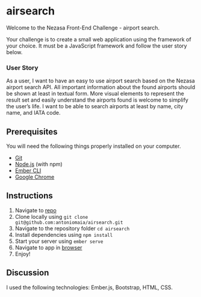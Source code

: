 # airsearch

Welcome to the Nezasa Front-End Challenge - airport search.

Your challenge is to create a small web application using the framework of your choice. It must be a JavaScript framework and follow the user story below.

### User Story

As a user, I want to have an easy to use airport search based on the Nezasa airport search API. All important information about the found airports should be shown at least in textual form. More visual elements to represent the result set and easily understand the airports found is welcome to simplify the user’s life. I want to be able to search airports at least by name, city name, and IATA code.

## Prerequisites

You will need the following things properly installed on your computer.

* [Git](https://git-scm.com/)
* [Node.js](https://nodejs.org/) (with npm)
* [Ember CLI](https://ember-cli.com/)
* [Google Chrome](https://google.com/chrome/)

## Instructions

1. Navigate to [repo](https://github.com/antoniomaia/airsearch)
2. Clone locally using
  `git clone git@github.com:antoniomaia/airsearch.git`
3. Navigate to the repository folder `cd airsearch`
4. Install dependencies using `npm install`
5. Start your server using `ember serve`
6. Navigate to app in [browser](http://localhost:4200)
7. Enjoy!

## Discussion

I used the following technologies: Ember.js, Bootstrap, HTML, CSS.
